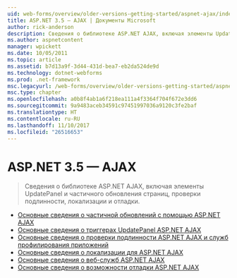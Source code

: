 ```yaml
---
uid: web-forms/overview/older-versions-getting-started/aspnet-ajax/index
title: ASP.NET 3.5 — AJAX | Документы Microsoft
author: rick-anderson
description: Сведения о библиотеке ASP.NET AJAX, включая элементы UpdatePanel и частичного обновления страниц, проверки подлинности, локализации и отладки.
ms.author: aspnetcontent
manager: wpickett
ms.date: 10/05/2011
ms.topic: article
ms.assetid: b7d13a9f-3d44-431d-bea7-eb2da524de9d
ms.technology: dotnet-webforms
ms.prod: .net-framework
msc.legacyurl: /web-forms/overview/older-versions-getting-started/aspnet-ajax
msc.type: chapter
ms.openlocfilehash: a0b8f4ab1a6f218ea111a4f3364f704f672e3dd6
ms.sourcegitcommit: 9a9483aceb34591c97451997036a9120c3fe2baf
ms.translationtype: HT
ms.contentlocale: ru-RU
ms.lasthandoff: 11/10/2017
ms.locfileid: "26516653"
---
```

<a name="aspnet-35---ajax"></a>ASP.NET 3.5 — AJAX
====================
> Сведения о библиотеке ASP.NET AJAX, включая элементы UpdatePanel и частичного обновления страниц, проверки подлинности, локализации и отладки.


- [Основные сведения о частичной обновлений с помощью ASP.NET AJAX](understanding-partial-page-updates-with-asp-net-ajax.md)
- [Основные сведения о триггерах UpdatePanel ASP.NET AJAX](understanding-asp-net-ajax-updatepanel-triggers.md)
- [Основные сведения о проверки подлинности ASP.NET AJAX и служб профилирования приложений](understanding-asp-net-ajax-authentication-and-profile-application-services.md)
- [Основные сведения о локализации для ASP.NET AJAX](understanding-asp-net-ajax-localization.md)
- [Основные сведения о веб-служб ASP.NET AJAX](understanding-asp-net-ajax-web-services.md)
- [Основные сведения о возможности отладки ASP.NET AJAX](understanding-asp-net-ajax-debugging-capabilities.md)
